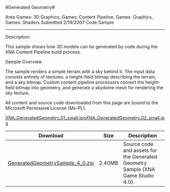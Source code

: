 #Generated Geometry#

Area
Games: 3D Graphics, Games: Content Pipeline, Games: Graphics, Games: Shaders
Submitted
2/19/2007
Code Sample

---

Description:

This sample shows how 3D models can be generated by code during the XNA Content Pipeline build process.


Sample Overview

The sample renders a simple terrain with a sky behind it. The input data consists entirely of textures: a height-field bitmap describing the terrain, and a sky bitmap. Custom content pipeline processors convert the height-field bitmap into geometry, and generate a skydome mesh for rendering the sky texture.


All content and source code downloaded from this page are bound to the Microsoft Permissive License (Ms-PL).

[XNA_GeneratedGeometry_01_small.jpg](https://github.com/kniEngine/XNAGameStudio/blob/master/Samples/XNA_GeneratedGeometry_01_small.jpg?raw=true)[XNA_GeneratedGeometry_02_small.jpg](https://github.com/kniEngine/XNAGameStudio/blob/master/Samples/XNA_GeneratedGeometry_02_small.jpg?raw=true)



Download | Size | Description
---|---|---|
[GeneratedGeometrySample_4_0.zip](https://github.com/kniEngine/XNAGameStudio/blob/master/Documents/GeneratedGeometrySample_4_0.zip?raw=true) | 2.40MB | Source code and assets for the Generated Geometry Sample (XNA Game Studio 4.0). 